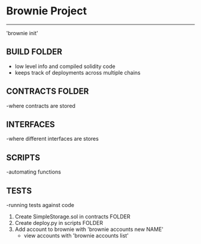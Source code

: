 # Brownie Project
------------------

'brownie init'

## BUILD FOLDER
- low level info and compiled solidity code
- keeps track of deployments across multiple chains

## CONTRACTS FOLDER
-where contracts are stored

## INTERFACES
-where different interfaces are stores

## SCRIPTS
-automating functions

## TESTS
-running tests against code

1. Create SimpleStorage.sol in contracts FOLDER
2. Create deploy.py in scripts FOLDER
3. Add account to brownie with 'brownie accounts new NAME'
    - view accounts with 'brownie accounts list'
